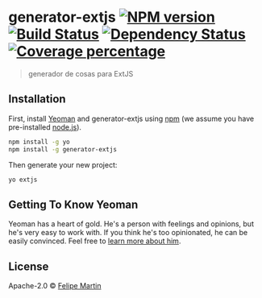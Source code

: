 # generator-extjs [![NPM version][npm-image]][npm-url] [![Build Status][travis-image]][travis-url] [![Dependency Status][daviddm-image]][daviddm-url] [![Coverage percentage][coveralls-image]][coveralls-url]
> generador de cosas para ExtJS

## Installation

First, install [Yeoman](http://yeoman.io) and generator-extjs using [npm](https://www.npmjs.com/) (we assume you have pre-installed [node.js](https://nodejs.org/)).

```bash
npm install -g yo
npm install -g generator-extjs
```

Then generate your new project:

```bash
yo extjs
```

## Getting To Know Yeoman

Yeoman has a heart of gold. He&#39;s a person with feelings and opinions, but he&#39;s very easy to work with. If you think he&#39;s too opinionated, he can be easily convinced. Feel free to [learn more about him](http://yeoman.io/).

## License

Apache-2.0 © [Felipe Martin]()


[npm-image]: https://badge.fury.io/js/generator-extjs.svg
[npm-url]: https://npmjs.org/package/generator-extjs
[travis-image]: https://travis-ci.org/fmanaya/generator-extjs.svg?branch=master
[travis-url]: https://travis-ci.org/fmanaya/generator-extjs
[daviddm-image]: https://david-dm.org/fmanaya/generator-extjs.svg?theme=shields.io
[daviddm-url]: https://david-dm.org/fmanaya/generator-extjs
[coveralls-image]: https://coveralls.io/repos/fmanaya/generator-extjs/badge.svg
[coveralls-url]: https://coveralls.io/r/fmanaya/generator-extjs
